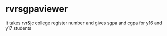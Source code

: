 # rvrsgpaviewer
It takes rvr&amp;jc college register number and gives sgpa and cgpa for y16 and y17 students
